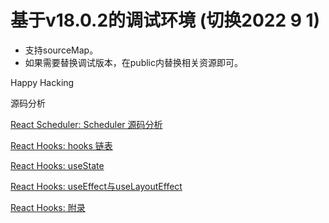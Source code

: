 # 基于v18.0.2的调试环境 (切换2022 9 1)

* 支持sourceMap。
* 如果需要替换调试版本，在public内替换相关资源即可。

Happy Hacking

源码分析

[React Scheduler: Scheduler 源码分析](https://github.com/IWSR/react-code-debug/issues/5)

[React Hooks: hooks 链表](https://github.com/IWSR/react-code-debug/issues/2)

[React Hooks: useState](https://github.com/IWSR/react-code-debug/issues/3)

[React Hooks: useEffect与useLayoutEffect](https://github.com/IWSR/react-code-debug/issues/1)

[React Hooks: 附录](https://github.com/IWSR/react-code-debug/issues/4)

